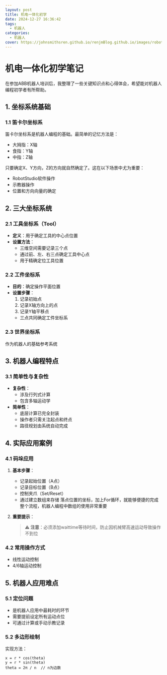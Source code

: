 ```yaml
---
layout: post
title: 机电一体化初学
date: 2024-12-27 16:36:42
tags:
  - 机器人
categories:
  - 机器人
cover: https://johnsmithsren.github.io/renjmBlog.github.io/images/robot.webp
---
```


# 机电一体化初学笔记

在参加ABB机器人培训后，我整理了一些关键知识点和心得体会，希望能对机器人编程初学者有所帮助。

## 1. 坐标系统基础

### 1.1 笛卡尔坐标系
笛卡尔坐标系是机器人编程的基础。最简单的记忆方法是：
- 大拇指：X轴
- 食指：Y轴
- 中指：Z轴

只要确定X、Y方向，Z的方向就自然确定了。这在以下场景中尤为重要：
- RobotStudio软件操作
- 示教器操作
- 位置和方向向量的确定

## 2. 三大坐标系统

### 2.1 工具坐标系（Tool）
- **定义**：用于确定工具的中心点位置
- **设置方法**：
  - 三维空间需要记录三个点
  - 通过前、左、右三点确定工具中心点
  - 用于精确定位工具位置

### 2.2 工件坐标系
- **目的**：确定操作平面位置
- **设置步骤**：
  1. 记录初始点
  2. 记录X轴方向上的点
  3. 记录Y轴平移点
  - 三点共同确定工件坐标系

### 2.3 世界坐标系
作为机器人的基础参考系统

## 3. 机器人编程特点

### 3.1 简单性与复杂性
- **复杂性**：
  - 涉及行列式计算
  - 包含多轴运动学
- **简单性**：
  - 底层计算已完全封装
  - 操作者只需关注起点和终点
  - 路径规划由系统自动完成

## 4. 实际应用案例

### 4.1 码垛应用
1. **基本步骤**：
   - 记录起始位置（A点）
   - 记录目标位置（B点）
   - 控制夹爪（Set/Reset）
   - 通过建立数组来存储 落点位置的坐标，加上For循环，就能够便捷的完成整个流程，机器人编程中数组的使用非常重要

2. **重要提示**：
   > **⚠️ 注意**：必须添加waittime等待时间，防止因机械臂高速运动导致操作不到位

### 4.2 常用操作方式
- 线性运动控制
- 4/6轴运动控制

## 5. 机器人应用难点

### 5.1 定位问题
- 是机器人应用中最耗时的环节
- 需要提前设定所有运动点位
- 可通过计算或手动示教记录

### 5.2 多边形绘制
实现方法：
```
x = r * cos(theta)
y = r * sin(theta)
theta = 2π / n  // n为边数
```